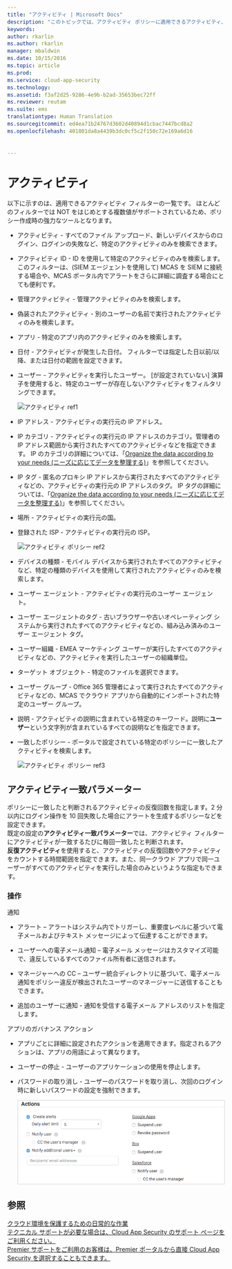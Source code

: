 ```yaml
---
title: "アクティビティ | Microsoft Docs"
description: "このトピックでは、アクティビティ ポリシーに適用できるアクティビティ、フィルター、一致パラメーターの一覧を提供します。"
keywords: 
author: rkarlin
ms.author: rkarlin
manager: mbaldwin
ms.date: 10/15/2016
ms.topic: article
ms.prod: 
ms.service: cloud-app-security
ms.technology: 
ms.assetid: f3af2d25-9286-4e9b-b2ad-35653bec72ff
ms.reviewer: reutam
ms.suite: ems
translationtype: Human Translation
ms.sourcegitcommit: ed4ea71b24767d3602d40894d1cbac7447bcd8a2
ms.openlocfilehash: 401801da8a4439b3dc0cf5c2f150c72e169a6d16


---
```


# <a name="activities"></a>アクティビティ
以下に示すのは、適用できるアクティビティ フィルターの一覧です。 ほとんどのフィルターでは NOT をはじめとする複数値がサポートされているため、ポリシー作成時の強力なツールとなります。  
  
-   アクティビティ - すべてのファイル アップロード、新しいデバイスからのログイン、ログインの失敗など、特定のアクティビティのみを検索できます。  
  
-   アクティビティ ID - ID を使用して特定のアクティビティのみを検索します。 このフィルターは、(SIEM エージェントを使用して) MCAS を SIEM に接続する場合や、MCAS ポータル内でアラートをさらに詳細に調査する場合にとても便利です。  
  
-   管理アクティビティ - 管理アクティビティのみを検索します。  
  
-   偽装されたアクティビティ - 別のユーザーの名前で実行されたアクティビティのみを検索します。  
  
-   アプリ - 特定のアプリ内のアクティビティのみを検索します。  
  
-   日付 - アクティビティが発生した日付。 フィルターでは指定した日以前/以降、または日付の範囲を設定できます。  
  
-   ユーザー - アクティビティを実行したユーザー。 [が設定されていない] 演算子を使用すると、特定のユーザーが存在しないアクティビティをフィルタリングできます。  
  
     ![アクティビティ ref1](./media/activity-ref1.png "activity ref1")  
  
-   IP アドレス - アクティビティの実行元の IP アドレス。  
  
-   IP カテゴリ - アクティビティの実行元の IP アドレスのカテゴリ。管理者の IP アドレス範囲から実行されたすべてのアクティビティなどを指定できます。 IP のカテゴリの詳細については、「[Organize the data according to your needs (ニーズに応じてデータを整理する)](general-setup.md#IPtagsandRanges)」を参照してください。  
  
-   IP タグ - 匿名のプロキシ IP アドレスから実行されたすべてのアクティビティなどの、アクティビティの実行元の IP アドレスのタグ。 IP タグの詳細については、「[Organize the data according to your needs (ニーズに応じてデータを整理する)](general-setup.md#IPtagsandRanges)」を参照してください。  
  
-   場所 - アクティビティの実行元の国。  
  
-   登録された ISP - アクティビティの実行元の ISP。  
  
     ![アクティビティ ポリシー ref2](./media/activity-policy-ref2.png "activity policy ref2")  
  
-   デバイスの種類 - モバイル デバイスから実行されたすべてのアクティビティなど、特定の種類のデバイスを使用して実行されたアクティビティのみを検索します。  
  
-   ユーザー エージェント - アクティビティの実行元のユーザー エージェント。  
  
-   ユーザー エージェントのタグ - 古いブラウザーや古いオペレーティング システムから実行されたすべてのアクティビティなどの、組み込み済みのユーザー エージェント タグ。  
  
-   ユーザー組織 - EMEA マーケティング ユーザーが実行したすべてのアクティビティなどの、アクティビティを実行したユーザーの組織単位。  
  
- ターゲット オブジェクト - 特定のファイルを選択できます。 

-   ユーザー グループ - Office 365 管理者によって実行されたすべてのアクティビティなどの、MCAS でクラウド アプリから自動的にインポートされた特定のユーザー グループ。  
  
-   説明 - アクティビティの説明に含まれている特定のキーワード。説明に**ユーザー**という文字列が含まれているすべての説明などを指定できます。  
  
-   一致したポリシー - ポータルで設定されている特定のポリシーに一致したアクティビティを検索します。  
  
     ![アクティビティ ポリシー ref3](./media/activity-policy-ref3.png "Activity policy ref3")  
  
## <a name="activity-match-parameters"></a>アクティビティ一致パラメーター  
ポリシーに一致したと判断されるアクティビティの反復回数を指定します。2 分以内にログイン操作を 10 回失敗した場合にアラートを生成するポリシーなどを設定できます。  
既定の設定の**アクティビティ一致パラメーター**では、アクティビティ フィルターにアクティビティが一致するたびに毎回一致したと判断されます。   
**反復アクティビティ**を使用すると、アクティビティの反復回数やアクティビティをカウントする時間範囲を指定できます。また、同一クラウド アプリで同一ユーザーがすべてのアクティビティを実行した場合のみというような指定もできます。  
  
### <a name="actions"></a>操作  
通知  
  
-   アラート – アラートはシステム内でトリガーし、重要度レベルに基づいて電子メールおよびテキスト メッセージによって伝達することができます。  
  
-   ユーザーへの電子メール通知 – 電子メール メッセージはカスタマイズ可能で、違反しているすべてのファイル所有者に送信されます。  
  
-   マネージャーへの CC – ユーザー統合ディレクトリに基づいて、電子メール通知をポリシー違反が検出されたユーザーのマネージャーに送信することもできます。  
  
-   追加のユーザーに通知 - 通知を受信する電子メール アドレスのリストを指定します。  
  
アプリのガバナンス アクション  
  
-   アプリごとに詳細に設定されたアクションを適用できます。指定されるアクションは、アプリの用語によって異なります。  
  
-   ユーザーの停止 - ユーザーのアプリケーションの使用を停止します。  
  
-   パスワードの取り消し - ユーザーのパスワードを取り消し、次回のログイン時に新しいパスワードの設定を強制できます。  
  
     ![アクティビティ ポリシー ref6](./media/activity-policy-ref6.png "activity policy ref6")  
  
## <a name="see-also"></a>参照  
[クラウド環境を保護するための日常的な作業](daily-activities-to-protect-your-cloud-environment.md)   
[テクニカル サポートが必要な場合は、Cloud App Security のサポート ページをご利用ください。](http://support.microsoft.com/oas/default.aspx?prid=16031)   
[Premier サポートをご利用のお客様は、Premier ポータルから直接 Cloud App Security を選択することもできます。](https://premier.microsoft.com/)  
  
  


<!--HONumber=Oct16_HO4-->


